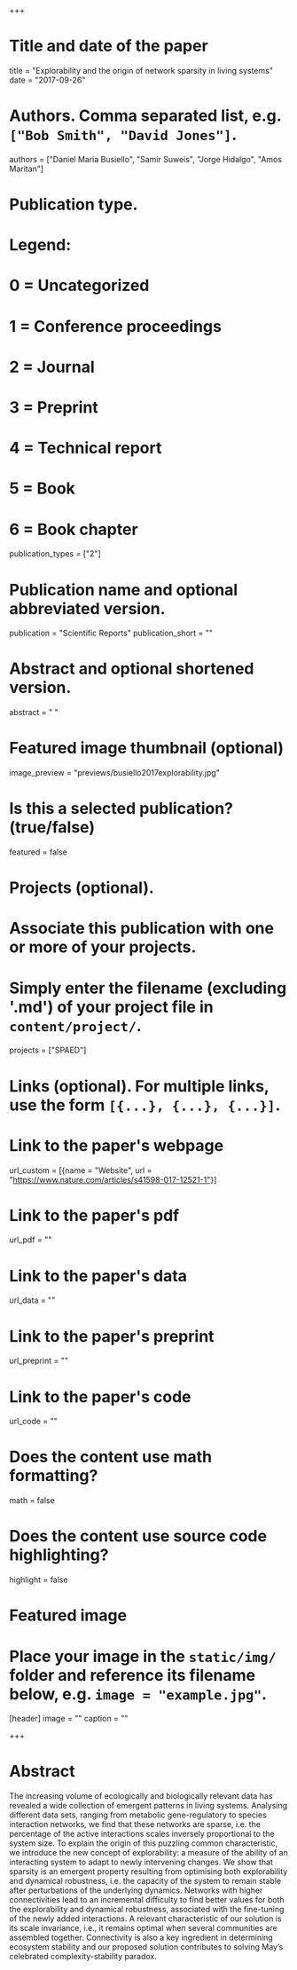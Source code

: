 +++
# Title and date of the paper
title = "Explorability and the origin of network sparsity in living systems"
date = "2017-09-26"

# Authors. Comma separated list, e.g. `["Bob Smith", "David Jones"]`.
authors = ["Daniel Maria Busiello", "Samir Suweis", "Jorge Hidalgo", "Amos Maritan"]

# Publication type.
# Legend:
# 0 = Uncategorized
# 1 = Conference proceedings
# 2 = Journal
# 3 = Preprint
# 4 = Technical report
# 5 = Book
# 6 = Book chapter
publication_types = ["2"]

# Publication name and optional abbreviated version.
publication = "Scientific Reports"
publication_short = ""

# Abstract and optional shortened version.
abstract = " "
# Featured image thumbnail (optional)
image_preview = "previews/busiello2017explorability.jpg"

# Is this a selected publication? (true/false)
featured = false

# Projects (optional).
#   Associate this publication with one or more of your projects.
#   Simply enter the filename (excluding '.md') of your project file in `content/project/`.
projects = ["SPAED"]

# Links (optional). For multiple links, use the form `[{...}, {...}, {...}]`.
# Link to the paper's webpage
url_custom = [{name = "Website", url = "https://www.nature.com/articles/s41598-017-12521-1"}]
# Link to the paper's pdf
url_pdf = ""
# Link to the paper's data
url_data = ""
# Link to the paper's preprint
url_preprint = ""
# Link to the paper's code
url_code = ""


# Does the content use math formatting?
math = false

# Does the content use source code highlighting?
highlight = false

# Featured image
# Place your image in the `static/img/` folder and reference its filename below, e.g. `image = "example.jpg"`.
[header]
image = ""
caption = ""

+++

# Abstract
The increasing volume of ecologically and biologically relevant data has revealed a wide collection of emergent patterns in living systems. Analysing different data sets, ranging from metabolic gene-regulatory to species interaction networks, we find that these networks are sparse, i.e. the percentage of the active interactions scales inversely proportional to the system size. To explain the origin of this puzzling common characteristic, we introduce the new concept of explorability: a measure of the ability of an interacting system to adapt to newly intervening changes. We show that sparsity is an emergent property resulting from optimising both explorability and dynamical robustness, i.e. the capacity of the system to remain stable after perturbations of the underlying dynamics. Networks with higher connectivities lead to an incremental difficulty to find better values for both the explorability and dynamical robustness, associated with the fine-tuning of the newly added interactions. A relevant characteristic of our solution is its scale invariance, i.e., it remains optimal when several communities are assembled together. Connectivity is also a key ingredient in determining ecosystem stability and our proposed solution contributes to solving May’s celebrated complexity-stability paradox.
